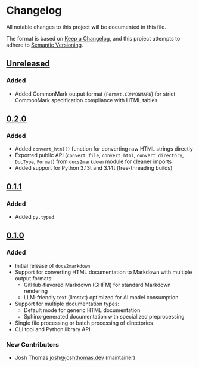 # Changelog

All notable changes to this project will be documented in this file.

The format is based on [Keep a Changelog](https://keepachangelog.com/en/1.0.0/),
and this project attempts to adhere to [Semantic Versioning](https://semver.org/spec/v2.0.0.html).

<!--
## [${version}]
### Added - for new features
### Changed - for changes in existing functionality
### Deprecated - for soon-to-be removed features
### Removed - for now removed features
### Fixed - for any bug fixes
### Security - in case of vulnerabilities
[${version}]: https://github.com/joshuadavidthomas/docs2markdown/releases/tag/v${version}
-->

## [Unreleased]

### Added

- Added CommonMark output format (`Format.COMMONMARK`) for strict CommonMark specification compliance with HTML tables

## [0.2.0]

### Added

- Added `convert_html()` function for converting raw HTML strings directly
- Exported public API (`convert_file`, `convert_html`, `convert_directory`, `DocType`, `Format`) from `docs2markdown` module for cleaner imports
- Added support for Python 3.13t and 3.14t (free-threading builds)

## [0.1.1]

### Added

- Added `py.typed`

## [0.1.0]

### Added

- Initial release of `docs2markdown`
- Support for converting HTML documentation to Markdown with multiple output formats:
    - GitHub-flavored Markdown (GHFM) for standard Markdown rendering
    - LLM-friendly text (llmstxt) optimized for AI model consumption
- Support for multiple documentation types:
  - Default mode for generic HTML documentation
  - Sphinx-generated documentation with specialized preprocessing
- Single file processing or batch processing of directories
- CLI tool and Python library API

### New Contributors

- Josh Thomas <josh@joshthomas.dev> (maintainer)

[unreleased]: https://github.com/joshuadavidthomas/docs2markdown/compare/v0.2.0...HEAD
[0.1.0]: https://github.com/joshuadavidthomas/docs2markdown/releases/tag/v0.1.0
[0.1.1]: https://github.com/joshuadavidthomas/docs2markdown/releases/tag/v0.1.1
[0.2.0]: https://github.com/joshuadavidthomas/docs2markdown/releases/tag/v0.2.0
